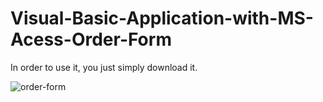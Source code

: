 # Visual-Basic-Application-with-MS-Acess-Order-Form
In order to use it, you just simply download it. 

![order-form](https://user-images.githubusercontent.com/70451928/145663189-fe1d2eb3-6fbf-4731-a241-3d8b7bd26fbe.png)

